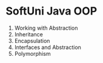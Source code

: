 # SoftUni Java OOP

1. Working with Abstraction
2. Inheritance
3. Encapsulation
4. Interfaces and Abstraction
5. Polymorphism
